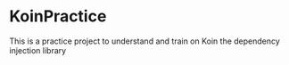 # KoinPractice

This is a practice project to understand and train on Koin the dependency injection library
